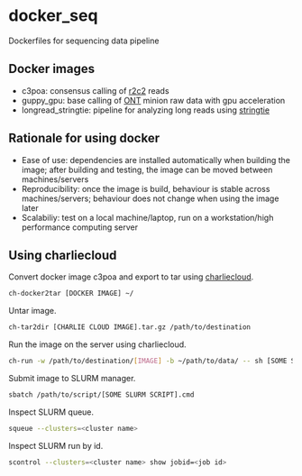 # docker_seq
 Dockerfiles for sequencing data pipeline

## Docker images
- c3poa: consensus calling of [r2c2](https://vollmerslab.soe.ucsc.edu/) reads
- guppy_gpu: base calling of [ONT](https://nanoporetech.com/) minion raw data with gpu acceleration
- longread_stringtie: pipeline for analyzing long reads using [stringtie](http://ccb.jhu.edu/software/stringtie/)

## Rationale for using docker
- Ease of use: dependencies are installed automatically when building the image; after building and testing, the image can be moved between machines/servers
- Reproducibility: once the image is build, behaviour is stable across machines/servers; behaviour does not change when using the image later
- Scalabiliy: test on a local machine/laptop, run on a workstation/high performance computing server

## Using charliecloud

Convert docker image c3poa and export to tar using [charliecloud](https://hpc.github.io/charliecloud/).

```bash
ch-docker2tar [DOCKER IMAGE] ~/
```


Untar image.
```bash
ch-tar2dir [CHARLIE CLOUD IMAGE].tar.gz /path/to/destination
```

Run the image on the server using charliecloud.
```bash
ch-run -w /path/to/destination/[IMAGE] -b ~/path/to/data/ -- sh [SOME SCRIPT].sh
```

Submit image to SLURM manager.
```bash
sbatch /path/to/script/[SOME SLURM SCRIPT].cmd
```

Inspect SLURM queue.
```bash
squeue --clusters=<cluster name>
```

Inspect SLURM run by id.
```bash
scontrol --clusters=<cluster name> show jobid=<job id>
```
